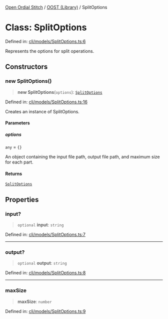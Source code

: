 [Open Ordial Stitch](../../README.md) / [OOST (Library)](../README.md) / SplitOptions

# Class: SplitOptions

Defined in: [cli/models/SplitOptions.ts:6](https://github.com/open-ordinal/open-ordinal-stitch/blob/0aafca5ac400fd4fbd267bbafa1a162a9dc20139/src/cli/models/SplitOptions.ts#L6)

Represents the options for split operations.

## Constructors

### new SplitOptions()

> **new SplitOptions**(`options`): [`SplitOptions`](SplitOptions.md)

Defined in: [cli/models/SplitOptions.ts:16](https://github.com/open-ordinal/open-ordinal-stitch/blob/0aafca5ac400fd4fbd267bbafa1a162a9dc20139/src/cli/models/SplitOptions.ts#L16)

Creates an instance of SplitOptions.

#### Parameters

##### options

`any` = `{}`

An object containing the input file path, output file path, and maximum size for each part.

#### Returns

[`SplitOptions`](SplitOptions.md)

## Properties

### input?

> `optional` **input**: `string`

Defined in: [cli/models/SplitOptions.ts:7](https://github.com/open-ordinal/open-ordinal-stitch/blob/0aafca5ac400fd4fbd267bbafa1a162a9dc20139/src/cli/models/SplitOptions.ts#L7)

***

### output?

> `optional` **output**: `string`

Defined in: [cli/models/SplitOptions.ts:8](https://github.com/open-ordinal/open-ordinal-stitch/blob/0aafca5ac400fd4fbd267bbafa1a162a9dc20139/src/cli/models/SplitOptions.ts#L8)

***

### maxSize

> **maxSize**: `number`

Defined in: [cli/models/SplitOptions.ts:9](https://github.com/open-ordinal/open-ordinal-stitch/blob/0aafca5ac400fd4fbd267bbafa1a162a9dc20139/src/cli/models/SplitOptions.ts#L9)
